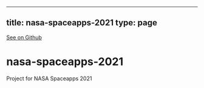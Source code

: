 
---
title: nasa-spaceapps-2021
type: page
---

[See on Github](https://github.com/jakeroggenbuck/nasa-spaceapps-2021/)

# nasa-spaceapps-2021
Project for NASA Spaceapps 2021

